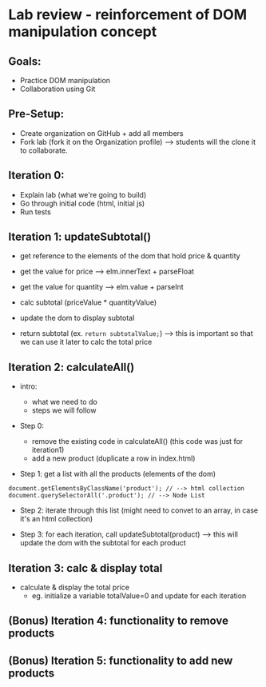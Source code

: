 

# Lab review - reinforcement of DOM manipulation concept


<!--- 

Notes:
- complete up to iteration 3
- iterations 4 & 5: we usually don't have time to do it in class

-->


## Goals:
- Practice DOM manipulation
- Collaboration using Git


## Pre-Setup:
- Create organization on GitHub + add all members
- Fork lab (fork it on the Organization profile) --> students will the clone it to collaborate.


## Iteration 0:

- Explain lab (what we're going to build)
- Go through initial code (html, initial js)
- Run tests


## Iteration 1: updateSubtotal()

- get reference to the elements of the dom that hold price & quantity
- get the value for price --> elm.innerText + parseFloat
- get the value for quantity --> elm.value + parseInt

- calc subtotal (priceValue * quantityValue)

- update the dom to display subtotal

- return subtotal (ex. `return subtotalValue;`) --> this is important so that we can use it later to calc the total price


## Iteration 2: calculateAll()

- intro:
  - what we need to do
  - steps we will follow

- Step 0: 
  - remove the existing code in calculateAll() (this code was just for iteration1)
  - add a new product (duplicate a row in index.html)

- Step 1: get a list with all the products (elements of the dom)

```
document.getElementsByClassName('product'); // --> html collection
document.querySelectorAll('.product'); // --> Node List
```

- Step 2: iterate through this list (might need to convet to an array, in case it's an html collection)

- Step 3: for each iteration, call updateSubtotal(product) --> this will update the dom with the subtotal for each product



## Iteration 3: calc & display total

- calculate & display the total price
  - eg. initialize a variable totalValue=0 and update for each iteration



## (Bonus) Iteration 4: functionality to remove products


## (Bonus) Iteration 5: functionality to add new products


